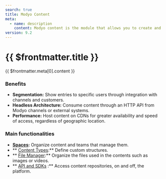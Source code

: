 ```yaml
---
search: true
title: Modyo Content
meta:
  - name: description
    content: Modyo content is the module that allows you to create and manage dynamic content repositories called spaces. In a space you can create posts, segmented by content types. The type of content defines the basic structure, with its requirements and validations to publish an entry.
version: 9.2
---
```


# {{ $frontmatter.title }}

{{ $frontmatter.meta[0].content }}

### Benefits
- **Segmentation:** Show entries to specific users through integration with channels and customers.
- **Headless Architecture:** Consume content through an HTTP API from Modyo channels or external systems.
- **Performance:** Host content on CDNs for greater availability and speed of access, regardless of geographic location.

### Main functionalities

- **[Spaces](/en/platform/content/spaces.html):** Organize content and teams that manage them.
- ** [Content Types](/en/platform/content/types.html):** Define custom structures.
- ** [File Manager](/en/platform/content/asset-manager.html):** Organize the files used in the contents such as images or videos.
- ** [API and SDKs](/en/platform/content/public-api-reference.html) :** Access content repositories, on and off, the platform.
